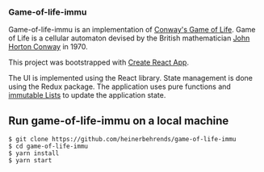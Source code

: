 ### Game-of-life-immu

Game-of-life-immu is an implementation of [Conway's Game of Life](https://en.wikipedia.org/wiki/Conway%27s_Game_of_Life). Game of Life is a cellular automaton devised by the British mathematician [John Horton Conway](https://en.wikipedia.org/wiki/John_Horton_Conway) in 1970.

This project was bootstrapped with [Create React App](https://github.com/facebook/create-react-app).

The UI is implemented using the React library. State management is done using the Redux package. The application uses pure functions and [immutable Lists](https://immutable-js.github.io/immutable-js/docs/#/) to update the application state.

## Run game-of-life-immu on a local machine

```
$ git clone https://github.com/heinerbehrends/game-of-life-immu
$ cd game-of-life-immu
$ yarn install
$ yarn start
```
